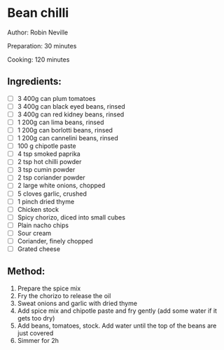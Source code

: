 # Bean chilli

Author: Robin Neville

Preparation: 30 minutes

Cooking: 120 minutes

## Ingredients:
- [ ] 3 400g can plum tomatoes
- [ ] 3 400g can black eyed beans, rinsed
- [ ] 3 400g can red kidney beans, rinsed
- [ ] 1 200g can lima beans, rinsed
- [ ] 1 200g can borlotti beans, rinsed
- [ ] 1 200g can cannelini beans, rinsed
- [ ] 100 g chipotle paste
- [ ] 4 tsp smoked paprika
- [ ] 2 tsp hot chilli powder
- [ ] 3 tsp cumin powder
- [ ] 2 tsp coriander powder
- [ ] 2 large white onions, chopped
- [ ] 5 cloves garlic, crushed
- [ ] 1 pinch dried thyme
- [ ] Chicken stock
- [ ] Spicy chorizo, diced into small cubes
- [ ] Plain nacho chips
- [ ] Sour cream
- [ ] Coriander, finely chopped
- [ ] Grated cheese

## Method:
1. Prepare the spice mix
2. Fry the chorizo to release the oil
3. Sweat onions and garlic with dried thyme
4. Add spice mix and chipotle paste and fry gently (add some water if it gets too dry)
5. Add beans, tomatoes, stock. Add water until the top of the beans are just covered
6. Simmer for 2h